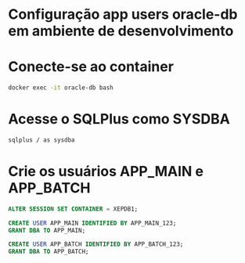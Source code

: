 # Configuração app users oracle-db em ambiente de desenvolvimento

# Conecte-se ao container
```bash
docker exec -it oracle-db bash
```

# Acesse o SQLPlus como SYSDBA
```bash
sqlplus / as sysdba
```

# Crie os usuários APP_MAIN e APP_BATCH
```sql
ALTER SESSION SET CONTAINER = XEPDB1;

CREATE USER APP_MAIN IDENTIFIED BY APP_MAIN_123;
GRANT DBA TO APP_MAIN;

CREATE USER APP_BATCH IDENTIFIED BY APP_BATCH_123;
GRANT DBA TO APP_BATCH;
```
